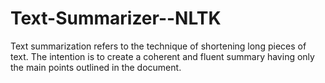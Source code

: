 # Text-Summarizer--NLTK
Text summarization refers to the technique of shortening long pieces of text. The intention is to create a coherent and fluent summary having only the main points outlined in the document.
